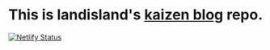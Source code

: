 # This is landisland's [kaizen blog](https://www.kaizen.landisland.blog) repo.
[![Netlify Status](https://api.netlify.com/api/v1/badges/75306549-56cc-4f83-aee5-dcb36a2dbbc9/deploy-status)](https://app.netlify.com/sites/luminous-cucurucho-05d889/deploys)